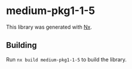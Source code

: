 # medium-pkg1-1-5

This library was generated with [Nx](https://nx.dev).

## Building

Run `nx build medium-pkg1-1-5` to build the library.

